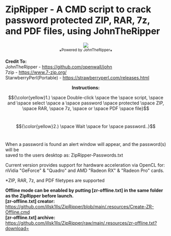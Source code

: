 # ZipRipper - A CMD script to crack password protected ZIP, RAR, 7z, and PDF files, using JohnTheRipper

<p align="center">
<img src="https://github.com/illsk1lls/ZipRipper/blob/main/.resources/zipripper.png?raw=true"><br>
*<sup>Powered by JohnTheRipper</sup>*
</p>

**Credit To:**<br>
JohnTheRipper - <a href="https://github.com/openwall/john">https://github.com/openwall/john</a><br>
7zip - <a href="https://www.7-zip.org/">https://www.7-zip.org/</a><br>
StarwberryPerl(Portable) - <a href="https://strawberryperl.com/releases.html">https://strawberryperl.com/releases.html</a><br>

**<p align="center">Instructions:</p>**

$${\color{yellow}1.) \space Double-click \space the \space script, \space and \space select \space a \space password \space protected \space ZIP, \space RAR, \space 7z, \space or \space PDF \space file}$$<br>

$${\color{yellow}2.) \space Wait \space for \space password..}$$<br>

When a password is found an alert window will appear, and the password(s) will be<br>
saved to the users desktop as: ZipRipper-Passwords.txt

Current version provides support for hardware acceleration via OpenCL for:<br>
nVidia "GeForce" & "Quadro" and AMD "Radeon RX" & "Radeon Pro" cards.<br>

*ZIP, RAR, 7z, and PDF filetypes are supported

**Offline mode can be enabled by putting [zr-offline.txt] in the same folder as the ZipRipper before launch.**<br>
**[zr-offline.txt] creator:** <a href="https://github.com/illsk1lls/ZipRipper/blob/main/.resources/Create-ZR-Offline.cmd">https://github.com/illsk1lls/ZipRipper/blob/main/.resources/Create-ZR-Offline.cmd</a><br>
**[zr-offline.txt] archive:** <a href="https://github.com/illsk1lls/ZipRipper/raw/main/.resources/zr-offline.txt?download=">https://github.com/illsk1lls/ZipRipper/raw/main/.resources/zr-offline.txt?download=</a><br>